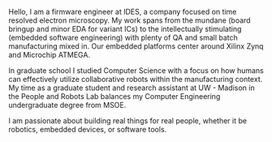 


Hello, I am a firmware engineer at IDES, a company focused on time resolved electron microscopy. 
My work spans from the mundane (board bringup and minor EDA for variant ICs) to the intellectually
stimulating (embedded software engineering) with plenty of QA and small batch manufacturing mixed in. 
Our embedded platforms center around Xilinx Zynq and Microchip ATMEGA.

In graduate school I studied Computer Science with a focus on how humans can effectively
utilize collaborative robots within the manufacturing context. My time as a graduate student and research 
assistant at UW - Madison in the People and Robots Lab balances my Computer Engineering undergraduate 
degree from MSOE.

I am passionate about building real things for real people, whether it be robotics, embedded devices, or software tools.